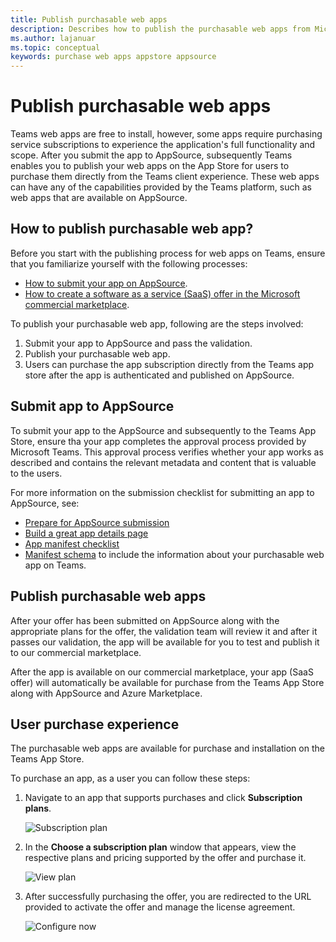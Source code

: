 ```yaml
---
title: Publish purchasable web apps
description: Describes how to publish the purchasable web apps from Microsoft Teams client experience
ms.author: lajanuar
ms.topic: conceptual
keywords: purchase web apps appstore appsource 
---
```


# Publish purchasable web apps

Teams web apps are free to install, however, some apps require purchasing service subscriptions to experience the application's full functionality and scope. After you submit the app to AppSource, subsequently Teams enables you to publish your web apps on the App Store for users to purchase them directly from the Teams client experience. These web apps can have any of the capabilities provided by the Teams platform, such as web apps that are available on AppSource.

## How to publish purchasable web app?

Before you start with the publishing process for web apps on Teams, ensure that you familiarize yourself with the following processes:
- [How to submit your app on AppSource](../../../../appsource/publish.md).
- [How to create a software as a service (SaaS) offer in the Microsoft commercial marketplace](/azure/marketplace/create-new-saas-offer).

To publish your purchasable web app, following are the steps involved:

1. Submit your app to AppSource and pass the validation.
2. Publish your purchasable web app.
3. Users can purchase the app subscription directly from the Teams app store after the app is authenticated and published on AppSource.

## Submit app to AppSource

To submit your app to the AppSource and subsequently to the Teams App Store, ensure tha your app completes the approval process provided by Microsoft Teams. This approval process verifies whether your app works as described and contains the relevant metadata and content that is valuable to the users.

For more information on the submission checklist for submitting an app to AppSource, see:

* [Prepare for AppSource submission](submission-checklist.md)
* [Build a great app details page](detail-page-checklist.md)
* [App manifest checklist](app-manifest-checklist.md)
* [Manifest schema](https://docs.microsoft.com/microsoftteams/platform/resources/schema/manifest-schema) to include the information about your purchasable web app on Teams.

## Publish purchasable web apps

After your offer has been submitted on AppSource along with the appropriate plans for the offer, the validation team will review it and after it passes our validation, the app will be available for you to test and publish it to our commercial marketplace.

After the app is available on our commercial marketplace, your app (SaaS offer) will automatically be available for purchase from the Teams App Store along with AppSource and Azure Marketplace.

## User purchase experience

The purchasable web apps are available for purchase and installation on the Teams App Store.

To purchase an app, as a user you can follow these steps:

1. Navigate to an app that supports purchases and click **Subscription plans**.

    ![Subscription plan](~/assets/images/subscriptionplan.png)

2. In the **Choose a subscription plan** window that appears, view the respective plans and pricing supported by the offer and purchase it.

    ![View plan](~/assets/images/viewplan.png)

3. After successfully purchasing the offer, you are redirected to the URL provided to activate the offer and manage the license agreement.

    ![Configure now](~/assets/images/configurenow.png)

